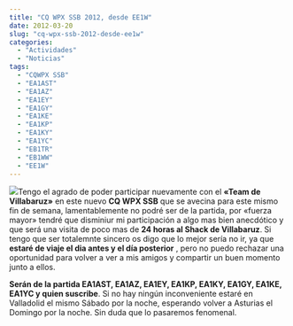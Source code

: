 ```yaml
---
title: "CQ WPX SSB 2012, desde EE1W"
date: 2012-03-20
slug: "cq-wpx-ssb-2012-desde-ee1w"
categories:
  - "Actividades"
  - "Noticias"
tags:
  - "CQWPX SSB"
  - "EA1AST"
  - "EA1AZ"
  - "EA1EY"
  - "EA1GY"
  - "EA1KE"
  - "EA1KP"
  - "EA1KY"
  - "EA1YC"
  - "EB1TR"
  - "EB1WW"
  - "EE1W"
---
```


![](http://3.bp.blogspot.com/-g11yCrFAqn0/T1ttXs1CtLI/AAAAAAAAA5Q/ONsFkthsJI4/s1600/CQ_magazine.jpg)Tengo el agrado de poder participar nuevamente con el **«Team de Villabaruz»** en este nuevo **CQ WPX SSB** que se avecina para este mismo fin de semana, lamentablemente no podré ser de la partida, por «fuerza mayor» tendré que disminiur mi participación a algo mas bien anecdótico y que será una visita de poco mas de **24 horas al Shack de Villabaruz**. Si tengo que ser totalemnte sincero os digo que lo mejor sería no ir, ya que **estaré de viaje el dia antes y el día posterior** , pero no puedo rechazar una oportunidad para volver a ver a mis amigos y compartir un buen momento junto a ellos.

**Serán de la partida EA1AST, EA1AZ, EA1EY, EA1KP, EA1KY, EA1GY, EA1KE, EA1YC y quien suscribe**. Si no hay ningún inconveniente estaré en Valladolid el mismo Sábado por la noche, esperando volver a Asturias el Domingo por la noche. Sin duda que lo pasaremos fenomenal.

 

 

